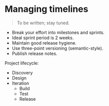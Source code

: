 # Managing timelines

> To be written; stay tuned.

- Break your effort into milestones and sprints.
- Ideal sprint period is 2 weeks.
- Maintain good release hygiene.
- Use three-point versioning (semantic-style).
- Publish release notes.

Project lifecycle:

- Discovery
- Design
- Iteration
  - Build
  - Test
  - Release
